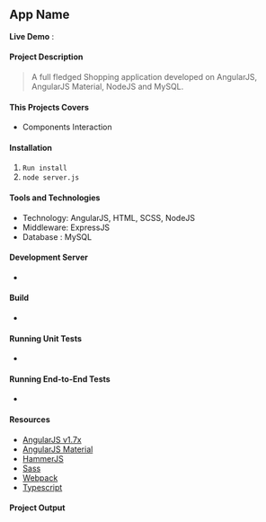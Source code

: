 ## App Name

**Live Demo** : 


#### Project Description

> A full fledged Shopping application developed on AngularJS, AngularJS Material, NodeJS and MySQL. 


#### This Projects Covers

- Components Interaction

#### Installation 
1. `Run install`
2. `node server.js`


#### Tools and Technologies

- Technology: AngularJS, HTML, SCSS, NodeJS
- Middleware: ExpressJS
- Database : MySQL


#### Development Server
- 


#### Build
- 

#### Running Unit Tests
- 

#### Running End-to-End Tests
- 

#### Resources

* [AngularJS v1.7x](https://code.angularjs.org/snapshot-stable/docs/tutorial/step_00)
* [AngularJS Material](https://material.angularjs.org/latest/)
* [HammerJS](https://hammerjs.github.io/)
* [Sass](https://sass-lang.com/)
* [Webpack](https://webpack.js.org/)
* [Typescript](https://www.typescriptlang.org/)


#### Project Output


